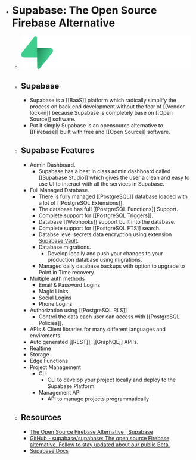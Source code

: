 - # Supabase: The Open Source Firebase Alternative
	- ![supabase.png](../assets/supabase_1687622345462_0.png)
	- ## Supabase
		- Supabase is a [[BaaS]] platform which radically simplify the process on back end development without the fear of [[Vendor lock-in]] because Supabase is completely base on [[Open Source]] software.
		- Put it simply Supabase is an opensource alternative to [[Firebase]] built with free and [[Open Source]] software.
	- ## Supabase Features
		- Admin Dashboard.
			- Supabase has a best in class admin dashboard called [[Supabase Studio]] which gives the user a clean and easy to use UI to interact with all the services in Supabase.
		- Full Managed Database.
			- There is fully managed [[PostgreSQL]] database loaded with a lot of  [[PostgreSQL Extensions]].
			- The database has full [[PostgreSQL Functions]] Support.
			- Complete support for [[PostgreSQL Triggers]].
			- Database [[Webhooks]] support built into the database.
			- Complete support for [[PostgreSQL FTS]] search.
			- Databse level secrets data encryption using extension [Supabase Vault](https://supabase.com/blog/supabase-vault).
			- Database migrations.
				- Develop locally and push your changes to your production database using migrations.
			- Managed daily database backups with option to upgrade to Point in Time recovery.
		- Multiple auth methods
			- Email & Password Logins
			- Magic Links
			- Social Logins
			- Phone Logins
		- Authorization using [[PostgreSQL RLS]]
			- Control the data each user can access with [[PostgreSQL Policies]].
		- APIs & Client libraries for many different languages and enviroments.
		- Auto generated [[REST]], [[GraphQL]] API's.
		- Realtime
		- Storage
		- Edge Functions
		- Project Management
			- CLI
				- CLI to develop your project locally and deploy to the Supabase Platform.
			- Management API
				- API to manage projects programmatically
	- ## Resources
		- [The Open Source Firebase Alternative | Supabase](https://supabase.com/)
		- [GitHub - supabase/supabase: The open source Firebase alternative. Follow to stay updated about our public Beta.](https://github.com/supabase/supabase)
		- [Supabase Docs](https://supabase.com/docs)